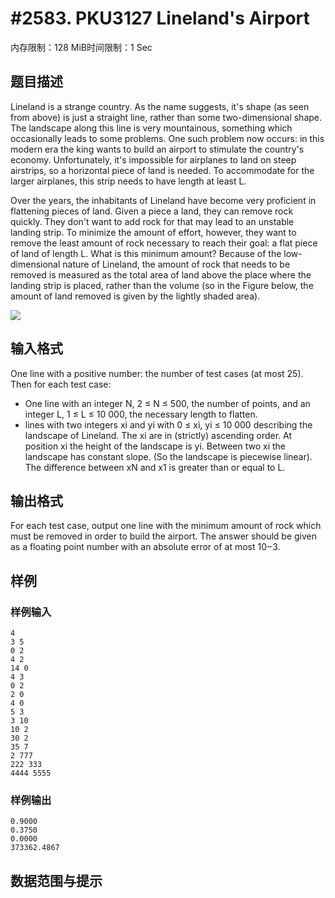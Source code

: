 # #2583. PKU3127 Lineland's Airport

内存限制：128 MiB时间限制：1 Sec

## 题目描述

Lineland is a strange country. As the name suggests, it's shape (as seen from above) is just a straight line, rather than some two-dimensional shape. The landscape along this line is very mountainous, something which occasionally leads to some problems. One such problem now occurs: in this modern era the king wants to build an airport to stimulate the country's economy. Unfortunately, it's impossible for airplanes to land on steep airstrips, so a horizontal piece of land is needed. To accommodate for the larger airplanes, this strip needs to have length at least L. 

Over the years, the inhabitants of Lineland have become very proficient in flattening pieces of land. Given a piece a land, they can remove rock quickly. They don't want to add rock for that may lead to an unstable landing strip. To minimize the amount of effort, however, they want to remove the least amount of rock necessary to reach their goal: a flat piece of land of length L. What is this minimum amount? Because of the low-dimensional nature of Lineland, the amount of rock that needs to be removed is measured as the total area of land above the place where the landing strip is placed, rather than the volume (so in the Figure below, the amount of land removed is given by the lightly shaded area). 

![](http://poj.org/images/3127_1.jpg)

## 输入格式

One line with a positive number: the number of test cases (at most 25). Then for each test case: 
- One line with an integer N, 2 &le; N &le; 500, the number of points, and an integer L, 1 &le; L &le; 10 000, the necessary length to flatten. 
- lines with two integers xi and yi with 0 &le; xi, yi &le; 10 000 describing the landscape of Lineland. The xi are in (strictly) ascending order. At position xi the height of the landscape is yi. Between two xi the landscape has constant slope. (So the landscape is piecewise linear). The difference between xN and x1 is greater than or equal to L.

## 输出格式

For each test case, output one line with the minimum amount of rock which must be removed in order to build the airport. The answer should be given as a floating point number with an absolute error of at most 10&minus;3.

## 样例

### 样例输入

    
    4
    3 5
    0 2
    4 2
    14 0
    4 3
    0 2
    2 0
    4 0
    5 3
    3 10
    10 2
    30 2
    35 7
    2 777
    222 333
    4444 5555
    
    

### 样例输出

    
    
    0.9000
    0.3750
    0.0000
    373362.4867
    
    

## 数据范围与提示
